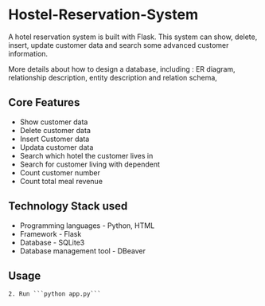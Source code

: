 # Hostel-Reservation-System

A hotel reservation system is built with Flask. This system can show, delete, insert, update customer data and search some advanced customer information.


More details about how to design a database, including : ER diagram, relationship description, entity description and relation schema, 


## Core Features
* Show customer data
* Delete customer data
* Insert Customer data
* Updata customer data
* Search which hotel the customer lives in
* Search for customer living with dependent
* Count customer number
* Count total meal revenue

## Technology Stack used
* Programming languages - Python, HTML
* Framework - Flask
* Database - SQLite3
* Database management tool - DBeaver

## Usage

```
2. Run ```python app.py```
